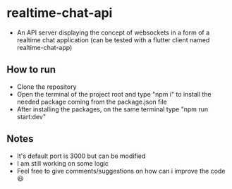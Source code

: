 # realtime-chat-api
- An API server displaying the concept of websockets in a form of a realtime chat application (can be tested with a flutter client named realtime-chat-app)

## How to run
- Clone the repository 
- Open the terminal of the project root and type "npm i" to install the needed package coming from the package.json file
- After installing the packages, on the same terminal type "npm run start:dev"

## Notes
- It's default port is 3000 but can be modified
- I am still working on some logic 
- Feel free to give comments/suggestions on how can i improve the code 😃
